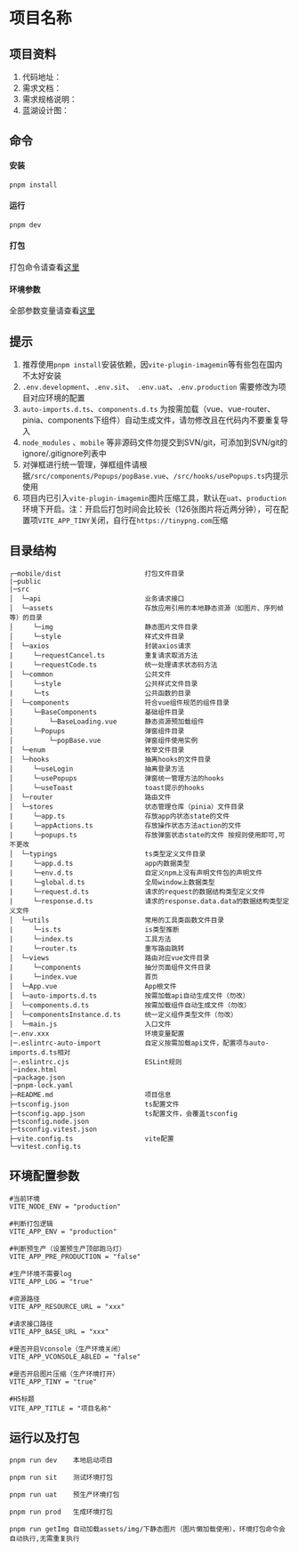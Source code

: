 <!--
 * @Author: dushuai
 * @Date: 2023-03-17 09:30:38
 * @LastEditors: dushuai
 * @LastEditTime: 2023-12-26 16:01:08
 * @description: 框架说明
-->
# 项目名称

## 项目资料

1. 代码地址：
2. 需求文档：
3. 需求规格说明：
4. 蓝湖设计图：

## 命令

#### 安装
```
pnpm install
```

#### 运行
```
pnpm dev
```

#### 打包
打包命令请查看[这里](#运行以及打包)

#### 环境参数
全部参数变量请查看[这里](#环境配置参数)

## 提示

1. 推荐使用`pnpm install`安装依赖，因`vite-plugin-imagemin`等有些包在国内不太好安装
2. `.env.development`、`.env.sit`、` .env.uat`、`.env.production` 需要修改为项目对应环境的配置
3. `auto-imports.d.ts`、`components.d.ts` 为按需加载（vue、vue-router、pinia、components下组件）自动生成文件，请勿修改且在代码内不要重复导入
4. `node_modules` 、`mobile` 等非源码文件勿提交到SVN/git，可添加到SVN/git的ignore/.gitignore列表中
5. 对弹框进行统一管理，弹框组件请根据`/src/components/Popups/popBase.vue`、`/src/hooks/usePopups.ts`内提示使用
6. 项目内已引入`vite-plugin-imagemin`图片压缩工具，默认在`uat`、`production`环境下开启。注：开启后打包时间会比较长（126张图片将近两分钟），可在配置项`VITE_APP_TINY`关闭，自行在`https://tinypng.com`压缩

## 目录结构

```
┌─mobile/dist                     打包文件目录
|─public
|─src
│  └─api          	              业务请求接口
│  └─assets            	          存放应用引用的本地静态资源（如图片、序列帧等）的目录
│     └─img            	          静态图片文件目录
│     └─style                     样式文件目录
│  └─axios            	          封装axios请求
|     └─requestCancel.ts          重复请求取消方法
|     └─requestCode.ts            统一处理请求状态码方法
│  └─common            	          公共文件
│     └─style            	      公共样式文件目录
|     └─ts                        公共函数的目录
│  └─components                   符合vue组件规范的组件目录
│     └─BaseComponents            基础组件目录
│         └─BaseLoading.vue       静态资源预加载组件
│     └─Popups                    弹窗组件目录
│         └─popBase.vue           弹窗组件使用实例
│  └─enum                         枚举文件目录
│  └─hooks                        抽离hooks的文件目录
│     └─useLogin                  抽离登录方法
│     └─usePopups                 弹窗统一管理方法的hooks
│     └─useToast                  toast提示的hooks
│  └─router                       路由文件
│  └─stores                       状态管理仓库（pinia）文件目录
|     └─app.ts                    存放app内状态state的文件
|     └─appActions.ts             存放操作状态方法action的文件
|     └─popups.ts                 存放弹窗状态state的文件 按规则使用即可,可不更改
│  └─typings                      ts类型定义文件目录
|     └─app.d.ts                  app内数据类型
|     └─env.d.ts                  自定义npm上没有声明文件包的声明文件
|     └─global.d.ts               全局window上数据类型
|     └─request.d.ts              请求的request的数据结构类型定义文件
|     └─response.d.ts             请求的response.data.data的数据结构类型定义文件
│  └─utils                        常用的工具类函数文件目录
|     └─is.ts                     is类型推断
|     └─index.ts                  工具方法
|     └─router.ts                 重写路由跳转
│  └─views                        路由对应vue文件目录
|     └─components                抽分页面组件文件目录
|     └─index.vue                 首页
│  └─App.vue                      App根文件
│  └─auto-imports.d.ts            按需加载api自动生成文件（勿改）
│  └─components.d.ts              按需加载组件自动生成文件（勿改）
│  └─componentsInstance.d.ts      统一定义组件类型文件（勿改）
│  └─main.js                      入口文件
|─.env.xxx              	      环境变量配置
|─.eslintrc-auto-import           自定义按需加载api文件，配置项与auto-imports.d.ts相对
|─.eslintrc.cjs                   ESLint规则
│─index.html
│─package.json
│─pnpm-lock.yaml
├─README.md                       项目信息
├─tsconfig.json                   ts配置文件
├─tsconfig.app.json               ts配置文件，会覆盖tsconfig
├─tsconfig.node.json
├─tsconfig.vitest.json
├─vite.config.ts                  vite配置
└─vitest.config.ts
```

## 环境配置参数

```
#当前环境
VITE_NODE_ENV = "production"

#判断打包逻辑
VITE_APP_ENV = "production"

#判断预生产（设置预生产顶部跑马灯）
VITE_APP_PRE_PRODUCTION = "false"

#生产环境不需要log
VITE_APP_LOG = "true"

#资源路径
VITE_APP_RESOURCE_URL = "xxx"

#请求接口路径
VITE_APP_BASE_URL = "xxx"

#是否开启Vconsole（生产环境关闭）
VITE_APP_VCONSOLE_ABLED = "false"

#是否开启图片压缩（生产环境打开）
VITE_APP_TINY = "true"

#H5标题
VITE_APP_TITLE = "项目名称"
```

## 运行以及打包

```
pnpm run dev    本地启动项目

pnpm run sit    测试环境打包

pnpm run uat    预生产环境打包

pnpm run prod   生成环境打包

pnpm run getImg 自动加载assets/img/下静态图片（图片懒加载使用），环境打包命令会自动执行,无需重复执行
```
